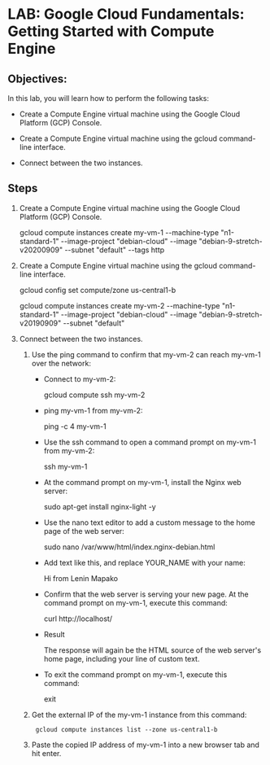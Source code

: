 # LAB: Google Cloud Fundamentals: Getting Started with Compute Engine

##  Objectives:

In this lab, you will learn how to perform the following tasks:
   
   - Create a Compute Engine virtual machine using the Google Cloud Platform (GCP) Console.

   - Create a Compute Engine virtual machine using the gcloud command-line interface.

   - Connect between the two instances.

 ## Steps

 1. Create a Compute Engine virtual machine using the Google Cloud Platform (GCP) Console.

     gcloud compute instances create my-vm-1 --machine-type "n1-standard-1" --image-project "debian-cloud" --image "debian-9-stretch-v20200909" --subnet "default" --tags http

 2. Create a Compute Engine virtual machine using the gcloud command-line interface.

     gcloud config set compute/zone us-central1-b

     gcloud compute instances create my-vm-2 --machine-type "n1-standard-1" --image-project "debian-cloud" --image "debian-9-stretch-v20190909" --subnet "default"

 3. Connect between the two instances.

    1. Use the ping command to confirm that my-vm-2 can reach my-vm-1 over the network:

       - Connect to my-vm-2:

           gcloud compute ssh my-vm-2

       - ping my-vm-1 from my-vm-2:

           ping -c 4 my-vm-1

       - Use the ssh command to open a command prompt on my-vm-1 from my-vm-2:

           ssh my-vm-1

       - At the command prompt on my-vm-1, install the Nginx web server:
           
           sudo apt-get install nginx-light -y

       - Use the nano text editor to add a custom message to the home page of the web  server:
            
            sudo nano /var/www/html/index.nginx-debian.html

       - Add text like this, and replace YOUR_NAME with your name:

            Hi from Lenin Mapako 

       - Confirm that the web server is serving your new page. At the command prompt on my-vm-1, execute this command:
           
           curl http://localhost/

       - Result
          
          The response will again be the HTML source of the web server's home page, including your line of custom text.

       - To exit the command prompt on my-vm-1, execute this command:
           
           exit
    
    2. Get the external IP of the my-vm-1 instance from this command:

            gcloud compute instances list --zone us-central1-b

    3. Paste the copied IP address of my-vm-1 into a new browser tab and hit enter.



 